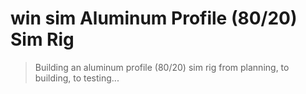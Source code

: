 # win sim Aluminum Profile (80/20) Sim Rig

> Building an aluminum profile (80/20) sim rig from planning, to building, to testing...
